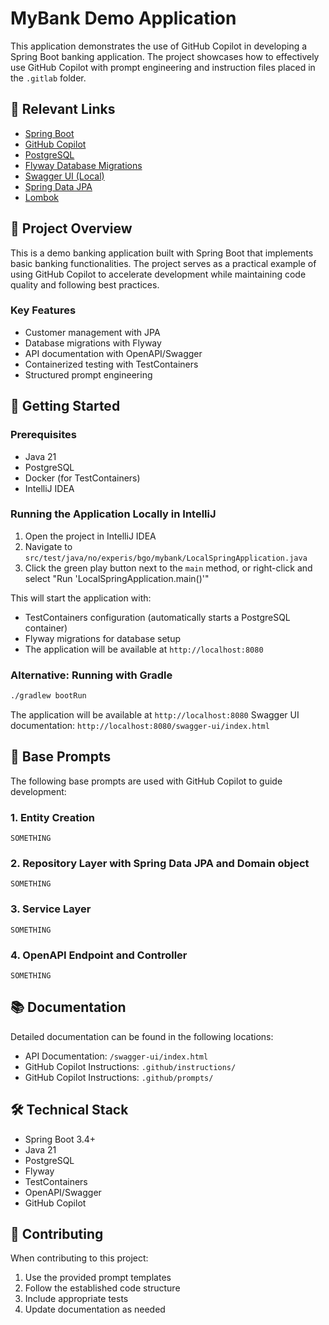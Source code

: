 # MyBank Demo Application

This application demonstrates the use of GitHub Copilot in developing a Spring Boot banking application. The project showcases how to effectively use GitHub Copilot with prompt engineering and instruction files placed in the `.gitlab` folder.

## 🔗 Relevant Links

- [Spring Boot](https://spring.io/projects/spring-boot)
- [GitHub Copilot](https://github.com/features/copilot)
- [PostgreSQL](https://www.postgresql.org/)
- [Flyway Database Migrations](https://flywaydb.org/)
- [Swagger UI (Local)](http://localhost:8080/swagger-ui/index.html)
- [Spring Data JPA](https://spring.io/projects/spring-data-jpa)
- [Lombok](https://projectlombok.org/)

## 📝 Project Overview

This is a demo banking application built with Spring Boot that implements basic banking functionalities. The project serves as a practical example of using GitHub Copilot to accelerate development while maintaining code quality and following best practices.

### Key Features

- Customer management with JPA
- Database migrations with Flyway
- API documentation with OpenAPI/Swagger
- Containerized testing with TestContainers
- Structured prompt engineering

## 🚀 Getting Started

### Prerequisites

- Java 21
- PostgreSQL
- Docker (for TestContainers)
- IntelliJ IDEA

### Running the Application Locally in IntelliJ

1. Open the project in IntelliJ IDEA
2. Navigate to `src/test/java/no/experis/bgo/mybank/LocalSpringApplication.java`
3. Click the green play button next to the `main` method, or right-click and select "Run 'LocalSpringApplication.main()'"

This will start the application with:
- TestContainers configuration (automatically starts a PostgreSQL container)
- Flyway migrations for database setup
- The application will be available at `http://localhost:8080`


### Alternative: Running with Gradle

```bash
./gradlew bootRun
```


The application will be available at `http://localhost:8080`
Swagger UI documentation: `http://localhost:8080/swagger-ui/index.html`

## 🤖 Base Prompts

The following base prompts are used with GitHub Copilot to guide development:

### 1. Entity Creation
```
SOMETHING
```

### 2. Repository Layer with Spring Data JPA and Domain object
```
SOMETHING
```

### 3. Service Layer
```
SOMETHING
```

### 4. OpenAPI Endpoint and Controller
```
SOMETHING
```

## 📚 Documentation

Detailed documentation can be found in the following locations:
- API Documentation: `/swagger-ui/index.html`
- GitHub Copilot Instructions: `.github/instructions/`
- GitHub Copilot Instructions: `.github/prompts/`

## 🛠 Technical Stack

- Spring Boot 3.4+
- Java 21
- PostgreSQL
- Flyway
- TestContainers
- OpenAPI/Swagger
- GitHub Copilot

## 👥 Contributing

When contributing to this project:
1. Use the provided prompt templates
2. Follow the established code structure
3. Include appropriate tests
4. Update documentation as needed
